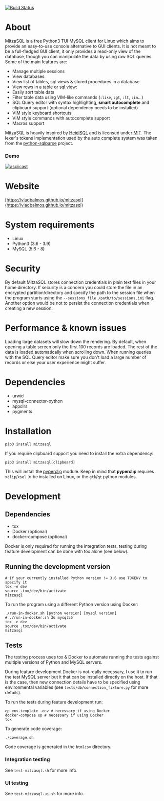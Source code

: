 [![Build Status](https://travis-ci.com/vladbalmos/mitzasql.svg?branch=master)](https://travis-ci.com/github/vladbalmos/mitzasql)

# About
MitzaSQL is a free Python3 TUI MySQL client for Linux which aims to provide an easy-to-use console alternative to GUI clients. It is not meant to be a full-fledged GUI client, it only provides a read-only view of the database, though you can manipulate the data by using raw SQL queries. Some of the main features are:

* Manage multiple sessions
* View databases
* View list of tables, sql views & stored procedures in a database
* View rows in a table or sql view:
* Easily sort table data
* Filter table data using VIM-like commands (`:like`, `:gt`, `:lt`, `:in`...)
* SQL Query editor with syntax highlighting, **smart autocomplete** and clipboard support (optional dependency needs to be installed)
* VIM style keyboard shortcuts
* VIM style commands with autocomplete support
* Macros support

MitzaSQL is heavily inspired by [HeidiSQL](https://github.com/HeidiSQL/HeidiSQL) and is licensed under [MIT](https://opensource.org/licenses/MIT). The lexer's tokens implementation used by the auto complete system was taken from the [python-sqlparse](https://github.com/andialbrecht/sqlparse) project.

### Demo
[![asciicast](https://asciinema.org/a/fbbwVEIdL9f8UbQFtPAw2NsCl.svg)](https://asciinema.org/a/fbbwVEIdL9f8UbQFtPAw2NsCl)

# Website
[https://vladbalmos.github.io/mitzasql](https://vladbalmos.github.io/mitzasql)

# System requirements
* Linux
* Python3 (3.6 - 3.9)
* MySQL (5.6 - 8)

# Security
By default MitzaSQL stores connection credentials in plain text files in your home directory. If security is a concern you could store the file in an encrypted partition/directory and specify the path to the session file when the program starts using the `--sessions_file /path/to/sessions.ini` flag. Another option would be not to persist the connection credentials when creating a new session.

# Performance & known issues
Loading large datasets will slow down the rendering. By default, when opening a table screen only the first 100 records are loaded. The rest of the data is loaded automatically when scrolling down. When running queries with the SQL Query editor make sure you don't load a large number of records or else your user experience might suffer.

# Dependencies
* urwid
* mysql-connector-python
* appdirs
* pygments

# Installation

    pip3 install mitzasql

If you require clipboard support you need to install the extra dependency:

    pip3 install mitzasql[clipboard]

This will install the [pyperclip](https://github.com/asweigart/pyperclip) module. Keep in mind that **pyperclip** requires `xclip`/`xsel` to be installed on Linux, or the `gtk`/`qt` python modules.

# Development
## Dependencies
* tox
* Docker (optional)
* docker-compose (optional)

Docker is only required for running the integration tests, testing during feature development can be done with tox alone (see below).

## Running the development version

    # If your currently installed Python version != 3.6 use TOXENV to specify it
    tox -e dev
    source .tox/dev/bin/activate
    mitzasql

To run the program using a different Python version using Docker:

    ./run-in-docker.sh [python version] [mysql version]
    # ./run-in-docker.sh 36 mysql55
    tox -e dev
    source .tox/dev/bin/activate
    mitzasql

## Tests
The testing process uses tox & Docker to automate running the tests against multiple versions of Python and MySQL servers.

During feature development Docker is not really necessary, I use it to run the test MySQL server but it that can be installed directly on the host. If that is the case, then new connection details have to be specified using environmental variables (see `tests/db/connection_fixture.py` for more details).

To run the tests during feature development run:

    cp env.template .env # necessary if using Docker
    docker-compose up # necessary if using Docker
    tox

To generate code coverage:

    ./coverage.sh

Code coverage is generated in the `htmlcov` directory.

### Integration testing
See `test-mitzasql.sh` for more info.

### UI testing
See `test-mitzasql-ui.sh` for more info.


